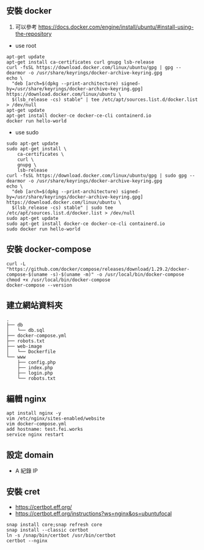 

## 安裝 docker 
1. 可以參考 https://docs.docker.com/engine/install/ubuntu/#install-using-the-repository

- use root
```
apt-get update
apt-get install ca-certificates curl gnupg lsb-release
curl -fsSL https://download.docker.com/linux/ubuntu/gpg | gpg --dearmor -o /usr/share/keyrings/docker-archive-keyring.gpg
echo \
  "deb [arch=$(dpkg --print-architecture) signed-by=/usr/share/keyrings/docker-archive-keyring.gpg] https://download.docker.com/linux/ubuntu \
  $(lsb_release -cs) stable" | tee /etc/apt/sources.list.d/docker.list > /dev/null
apt-get update
apt-get install docker-ce docker-ce-cli containerd.io
docker run hello-world
```
- use sudo
```
sudo apt-get update
sudo apt-get install \
    ca-certificates \
    curl \
    gnupg \
    lsb-release
curl -fsSL https://download.docker.com/linux/ubuntu/gpg | sudo gpg --dearmor -o /usr/share/keyrings/docker-archive-keyring.gpg
echo \
  "deb [arch=$(dpkg --print-architecture) signed-by=/usr/share/keyrings/docker-archive-keyring.gpg] https://download.docker.com/linux/ubuntu \
  $(lsb_release -cs) stable" | sudo tee /etc/apt/sources.list.d/docker.list > /dev/null
sudo apt-get update
sudo apt-get install docker-ce docker-ce-cli containerd.io
sudo docker run hello-world
```

## 安裝 docker-compose
```
curl -L "https://github.com/docker/compose/releases/download/1.29.2/docker-compose-$(uname -s)-$(uname -m)" -o /usr/local/bin/docker-compose
chmod +x /usr/local/bin/docker-compose
docker-compose --version
```

## 建立網站資料夾
```
.
├── db
│   └── db.sql
├── docker-compose.yml
├── robots.txt
├── web-image
│   └── Dockerfile
└── www
    ├── config.php
    ├── index.php
    ├── login.php
    └── robots.txt
```

## 編輯 nginx 
```
apt install nginx -y
vim /etc/nginx/sites-enabled/website
vim docker-compose.yml
add hostname: test.fei.works
service nginx restart
```


## 設定 domain
- A 紀錄 IP




## 安裝 cret
- https://certbot.eff.org/
- https://certbot.eff.org/instructions?ws=nginx&os=ubuntufocal

```
snap install core;snap refresh core
snap install --classic certbot
ln -s /snap/bin/certbot /usr/bin/certbot
certbot --nginx
```
